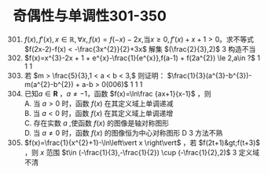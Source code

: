 # 奇偶性与单调性301-350
301. $f(x),f'(x),x\in \mathbb{R},\forall x,f(x)=f(-x)-2x,$当$x\ge 0,f'(x) + x + 1 > 0$。求不等式 $f(2x-2)-f(x) < -\frac{3x^{2}}{2}+3x$ 解集	$(\frac{2}{3},2)$	3	构造不当
302. $f(x)=x^{3}-2x + 1 + e^{x}-\frac{1}{e^{x}},f(a-1) + f(2a^{2}) \le 2,a\in ?$	1	1	1
303. 若 $m > \frac{5}{3},1 < a < b < 3,$ 则证明： $\frac{1}{3}(a^{3}-b^{3})-m(a^{2}-b^{2}) + a-b > 0(006)$	1	1	1
304. 已知$a\in\mathbf{R}$ ，$a\neq-1$，函数 $f(x)=\ln\frac {ax+1}{x-1}$ ，则 <br> A. 当 $a > 0$ 时，函数 $f(x)$ 在其定义域上单调递减 <br> B. 当 $a < 0$ 时，函数 $f(x)$ 在其定义域上单调递增 <br> C. 存在实数 $a$ ,使函数 $f(x)$ 的图像是轴对称图形 <br> D. 当 $a\neq0$ 时，函数 $f(x)$ 的图像恒为中心对称图形	D	3	方法不熟
305. $f(x)=\frac{1}{x^{2}+1}-\ln\left\vert x \right\vert$ ，若 $f(2t+1)&gt;f(t+3)$ ，则 $x$ 范围	 $t\in (-\frac{1}{3},-\frac{1}{2}) \cup (-\frac{1}{2},2)$ 	3	定义域不清